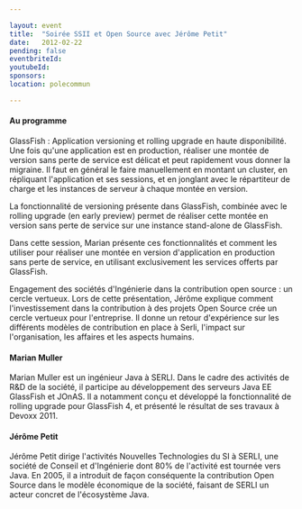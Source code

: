 ```yaml
---

layout: event
title:  "Soirée SSII et Open Source avec Jérôme Petit"
date:   2012-02-22
pending: false
eventbriteId:
youtubeId:
sponsors:
location: polecommun

---
```


#### Au programme 

GlassFish : Application versioning et rolling upgrade en haute disponibilité.
Une fois qu'une application est en production, réaliser une montée de version sans perte de service est délicat et peut rapidement vous donner la migraine. Il faut en général le faire manuellement en montant un cluster, en répliquant l'application et ses sessions, et en jonglant avec le répartiteur de charge et les instances de serveur à chaque montée en version.

La fonctionnalité de versioning présente dans GlassFish, combinée avec le rolling upgrade (en early preview) permet de réaliser cette montée en version sans perte de service sur une instance stand-alone de GlassFish.

Dans cette session, Marian présente ces fonctionnalités et comment les utiliser pour réaliser une montée en version d'application en production sans perte de service, en utilisant exclusivement les services offerts par GlassFish.

Engagement des sociétés d'Ingénierie dans la contribution open source : un cercle vertueux.
Lors de cette présentation, Jérôme explique comment l'investissement dans la contribution à des projets Open Source crée un cercle vertueux pour l'entreprise.
Il donne un retour d'expérience sur les différents modèles de contribution en place à Serli, l'impact sur l'organisation, les affaires et les aspects humains.

#### Marian Muller

Marian Muller est un ingénieur Java à SERLI. Dans le cadre des activités de R&D de la société, il participe au développement des serveurs Java EE GlassFish et JOnAS. Il a notamment conçu et développé la fonctionnalité de rolling upgrade pour GlassFish 4, et présenté le résultat de ses travaux à Devoxx 2011.

#### Jérôme Petit

Jérôme Petit dirige l'activités Nouvelles Technologies du SI à SERLI, une société de Conseil et d'Ingénierie dont 80% de l'activité est tournée vers Java. En 2005, il a introduit de façon conséquente la contribution Open Source dans le modèle économique de la société, faisant de SERLI un acteur concret de l'écosystème Java.
